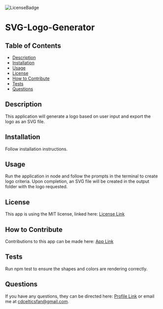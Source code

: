 
  ![LicenseBadge](https://img.shields.io/badge/License-MIT-brightgreen)

  # SVG-Logo-Generator
  
  
  ## Table of Contents
  - [Description](#description)
  - [Installation](#installation)
  - [Usage](#usage)
  - [License](#license)
  - [How to Contribute](#how-to-contribute)
  - [Tests](#tests)
  - [Questions](#questions)
    
  
  ## Description
  This application will generate a logo based on user input and export the logo as an SVG file.
  
  ## Installation
  Follow installation instructions.
  
  ## Usage
  Run the application in node and follow the prompts in the terminal to create logo criteria. Upon completion, an SVG file will be created in the output folder with the logo requested.
  
  ## License
  This app is using the MIT license, linked here:
  [License Link](https://opensource.org/licenses/MIT)
  
  ## How to Contribute
  Contributions to this app can be made here: [App Link](https://github.com/C-Dresser/svg-logo-generator)
  
  ## Tests
  Run npm test to ensure the shapes and colors are rendering correctly.

  ## Questions
  If you have any questions, they can be directed here:
  [Profile Link](https://github.com/C-Dresser) or email me at cdcelticsfan@gmail.com.
    